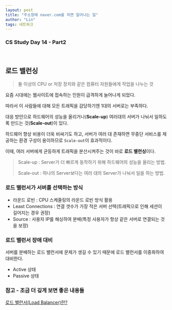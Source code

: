 ```yaml
---
layout: post
title: "주소창에 naver.com을 치면 일어나는 일"
author: "Lin"
tags: 네트워크 
---
```

### CS Study Day 14 - Part2

<br>

## 로드 밸런싱

>  둘 이상의 CPU or 저장 장치와 같은 컴퓨터 자원들에게 작업을 나누는 것



요즘 시대에는 웹사이트에 접속하는 인원이 급격하게 늘어나게 되었다.

따라서 이 사람들에 대해 모든 트래픽을 감당하기엔 1대의 서버로는 부족하다.

대응 방안으로 하드웨어의 성능을 올리거나(**Scale-up**) 여러대의 서버가 나눠서 일하도록 만드는 것(**Scale-out**)이 있다.

하드웨어 향상 비용이 더욱 비싸기도 하고, 서버가 여러 대 존재하면 무중단 서비스를 제공하는 환경 구성이 용이하므로 `Scale-out`이 효과적이다. 

이때, 여러 서버에게 균등하게 트래픽을 분산시켜주는 것이 바로 **로드 밸런싱**이다.



> Scale-up : Server가 더 빠르게 동작하기 위해 하드웨어의 성능을 올리는 방법.
>
> Scale-out : 하나의 Server보다는 여러 대의 Server가 나눠서 일을 하는 방법.



### 로드 밸런서가 서버를 선택하는 방식

- 라운드 로빈 : CPU 스케줄링의 라운드 로빈 방식 활용
- Least Connections : 연결 갯수가 가장 적은 서버 선택(트래픽으로 인해 세션이 길어지는 경우 권장)
- Source : 사용자 IP를 해싱하여 분배(특정 사용자가 항상 같은 서버로 연결되는 것을 보장)



### 로드 밸런서 장애 대비

서버를 분배하는 로드 밸런서에 문제가 생길 수 있기 때문에 로드 밸런서를 이중화하여 대비한다.

- Active 상태
- Passive 상태



### 참고 - 조금 더 깊게 보면 좋은 내용들

[로드 밸런서(Load Balancer)란?](https://nesoy.github.io/articles/2018-06/Load-Balancer)
